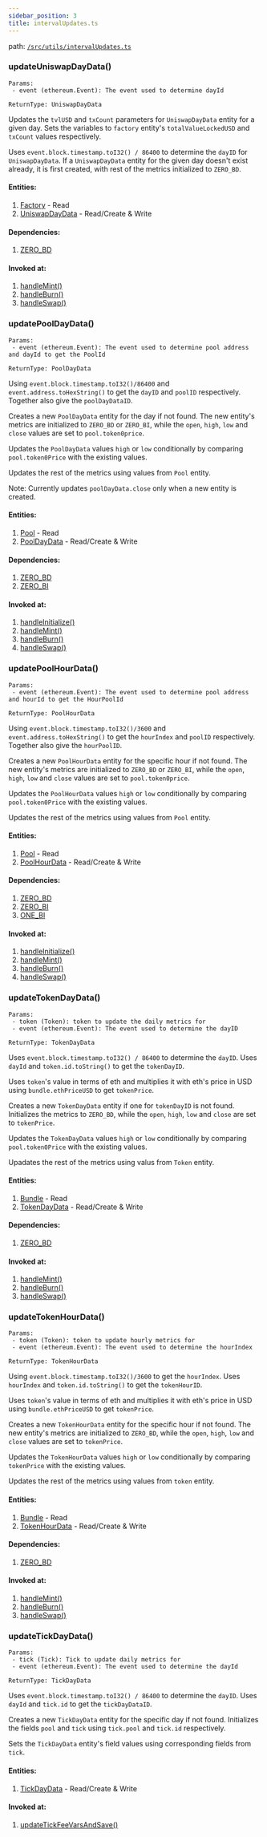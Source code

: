 ```yaml
---
sidebar_position: 3
title: intervalUpdates.ts
---
```


path: [`/src/utils/intervalUpdates.ts`](https://github.com/Uniswap/v3-subgraph/blob/main/src/utils/intervalUpdates.ts)


### updateUniswapDayData()
```
Params:
 - event (ethereum.Event): The event used to determine dayId

ReturnType: UniswapDayData
```
Updates the `tvlUSD` and `txCount` parameters for `UniswapDayData` entity for a given day. Sets the variables to `factory` entity's `totalValueLockedUSD` and `txCount` values respectively.

Uses `event.block.timestamp.toI32() / 86400` to determine the `dayID` for `UniswapDayData`. If a `UniswapDayData` entity for the given day doesn't exist already, it is first created, with rest of the metrics initialized to `ZERO_BD`.

#### Entities:
1. [Factory](../../schemas/factory.md) - Read
2. [UniswapDayData](../../schemas/uniswapDayData.md) - Read/Create & Write

#### Dependencies:
1. [ZERO_BD](./constants.ts#zero_bd)


#### Invoked at:
1. [handleMint()](../mappings/core.ts#handlemint)
2. [handleBurn()](../mappings/core.ts#handleburn)
3. [handleSwap()](../mappings/core.ts#handleswap)

### updatePoolDayData()
```
Params:
 - event (ethereum.Event): The event used to determine pool address and dayId to get the PoolId

ReturnType: PoolDayData
```
Using `event.block.timestamp.toI32()/86400` and `event.address.toHexString()` to get the `dayID` and `poolID` respectively. Together also give the `poolDayDataID`.

Creates a new `PoolDayData` entity for the day if not found. The new entity's metrics are initialized to `ZERO_BD` or `ZERO_BI`, while the `open`, `high`, `low` and `close` values are set to `pool.token0price`.

Updates the `PoolDayData` values `high` or `low` conditionally by comparing `pool.token0Price` with the existing values.

Updates the rest of the metrics using values from `Pool` entity.

Note: Currently updates `poolDayData.close` only when a new entity is created.

#### Entities:
1. [Pool](../../schemas/pool.md) - Read
2. [PoolDayData](../../poolDayData.md) - Read/Create & Write

#### Dependencies:
1. [ZERO_BD](./constants.ts#zero_bd)
2. [ZERO_BI](./constants.ts#zero_bi)

#### Invoked at:
1. [handleInitialize()](../mappings/core.ts#handleinitialize)
2. [handleMint()](../mappings/core.ts#handlemint)
3. [handleBurn()](../mappings/core.ts#handleburn)
4. [handleSwap()](../mappings/core.ts#handleswap)


### updatePoolHourData()
```
Params:
 - event (ethereum.Event): The event used to determine pool address and hourId to get the HourPoolId

ReturnType: PoolHourData
```
Using `event.block.timestamp.toI32()/3600` and `event.address.toHexString()` to get the `hourIndex` and `poolID` respectively. Together also give the `hourPoolID`.

Creates a new `PoolHourData` entity for the specific hour if not found. The new entity's metrics are initialized to `ZERO_BD` or `ZERO_BI`, while the `open`, `high`, `low` and `close` values are set to `pool.token0price`.

Updates the `PoolHourData` values `high` or `low` conditionally by comparing `pool.token0Price` with the existing values.

Updates the rest of the metrics using values from `Pool` entity.

#### Entities:
1. [Pool](../../schemas/pool.md) - Read
2. [PoolHourData](../../poolHourData.md) - Read/Create & Write

#### Dependencies:
1. [ZERO_BD](./constants.ts#zero_bd)
2. [ZERO_BI](./constants.ts#zero_bi)
3. [ONE_BI](./constants.ts#one_bi)
#### Invoked at:
1. [handleInitialize()](../mappings/core.ts#handleinitialize)
2. [handleMint()](../mappings/core.ts#handlemint)
3. [handleBurn()](../mappings/core.ts#handleburn)
4. [handleSwap()](../mappings/core.ts#handleswap)

### updateTokenDayData()
```
Params:
 - token (Token): token to update the daily metrics for
 - event (ethereum.Event): The event used to determine the dayID

ReturnType: TokenDayData
```
Uses `event.block.timestamp.toI32() / 86400` to determine the `dayID`. Uses `dayId` and `token.id.toString()` to get the `tokenDayID`. 

Uses `token`'s value in terms of eth and multiplies it with eth's price in USD using `bundle.ethPriceUSD` to get `tokenPrice`. 

Creates a new `TokenDayData` entity if one for `tokenDayID` is not found. Initializes the metrics to `ZERO_BD`, while the `open`, `high`, `low` and `close` are set to `tokenPrice`.

Updates the `TokenDayData` values `high` or `low` conditionally by comparing `pool.token0Price` with the existing values.

Upadates the rest of the metrics using valus from `Token` entity.

#### Entities:
1. [Bundle](../../schemas/bundle.md) - Read
2. [TokenDayData](../../schemas/tokenDayData.md) - Read/Create & Write

#### Dependencies:
1. [ZERO_BD](./constants.ts#zero_bd)

#### Invoked at:
1. [handleMint()](../mappings/core.ts#handlemint)
2. [handleBurn()](../mappings/core.ts#handleburn)
3. [handleSwap()](../mappings/core.ts#handleswap)

### updateTokenHourData()
```
Params:
 - token (Token): token to update hourly metrics for
 - event (ethereum.Event): The event used to determine the hourIndex

ReturnType: TokenHourData
```
Using `event.block.timestamp.toI32()/3600` to get the `hourIndex`. Uses `hourIndex` and `token.id.toString()` to get the `tokenHourID`. 

Uses `token`'s value in terms of eth and multiplies it with eth's price in USD using `bundle.ethPriceUSD` to get `tokenPrice`. 

Creates a new `TokenHourData` entity for the specific hour if not found. The new entity's metrics are initialized to `ZERO_BD`, while the `open`, `high`, `low` and `close` values are set to `tokenPrice`.

Updates the `TokenHourData` values `high` or `low` conditionally by comparing `tokenPrice` with the existing values.

Updates the rest of the metrics using values from `token` entity.

#### Entities:
1. [Bundle](../../schemas/bundle.md) - Read
2. [TokenHourData](../../schemas/tokenHourData.md) - Read/Create & Write

#### Dependencies:
1. [ZERO_BD](./constants.ts#zero_bd)

#### Invoked at:
1. [handleMint()](../mappings/core.ts#handlemint)
2. [handleBurn()](../mappings/core.ts#handleburn)
3. [handleSwap()](../mappings/core.ts#handleswap)

### updateTickDayData()
```
Params:
 - tick (Tick): Tick to update daily metrics for
 - event (ethereum.Event): The event used to determine the dayId

ReturnType: TickDayData
```
Uses `event.block.timestamp.toI32() / 86400` to determine the `dayID`. Uses `dayId` and `tick.id` to get the `tickDayDataID`.

Creates a new `TickDayData` entity for the specific day if not found. Initializes the fields `pool` and `tick` using `tick.pool` and `tick.id`  respectively.

Sets the `TickDayData` entity's field values using corresponding fields from `tick`.

#### Entities:
1. [TickDayData](../../schemas/tickDayData.md) - Read/Create & Write

#### Invoked at:
1. [updateTickFeeVarsAndSave()](../mappings/core.ts#updatetickfeevarsandsave)